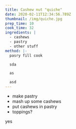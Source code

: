 ```yaml
---
title: Cashew nut "quiche"
date: 2020-02-11T12:34:56.789Z
thumbnail: /img/quiche.jpg
prep_time: 10
cook_time: 32
ingredients: |
  - cashews
  - pastry
  - other stuff
method: |-
  pasry fill cook

  sda

  as

  asd
---
```


 - make pastry
 - mash up some cashews 
-  put cashews in pastry
-  toppings?


yes